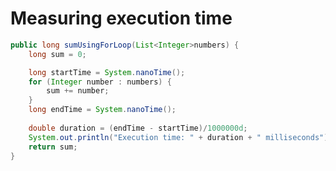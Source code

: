 # Measuring execution time

```java
public long sumUsingForLoop(List<Integer>numbers) {
    long sum = 0;

    long startTime = System.nanoTime();
    for (Integer number : numbers) {
        sum += number;
    }
    long endTime = System.nanoTime();
    
    double duration = (endTime - startTime)/1000000d;
    System.out.println("Execution time: " + duration + " milliseconds");
    return sum;
}
```

<!-- 
1. Find a code example 
2. Measure with milliseconds  
  2.1. Measure with nanoseconds instead 
3. What is the problem? 
4. Use JMH 
-->